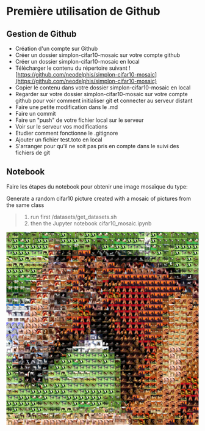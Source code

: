 # Première utilisation de Github
## Gestion de Github
- Création d'un compte sur Github
- Créer un dossier simplon-cifar10-mosaic sur votre compte github
- Créer un dossier simplon-cifar10-mosaic en local
- Télécharger le contenu du répertoire suivant
![https://github.com/neodelphis/simplon-cifar10-mosaic](https://github.com/neodelphis/simplon-cifar10-mosaic)
- Copier le contenu dans votre dossier simplon-cifar10-mosaic en local
- Regarder sur votre dossier simplon-cifar10-mosaic sur votre compte github pour voir comment initialiser git et connecter au serveur distant
- Faire une petite modification dans le .md
- Faire un commit
- Faire un "push" de votre fichier local sur le serveur
- Voir sur le serveur vos modifications
- Etudier comment fonctionne le .gitignore
- Ajouter un fichier test.toto en local
- S'arranger pour qu'il ne soit pas pris en compte dans le suivi des fichiers de git

## Notebook
Faire les étapes du notebook pour obtenir une image mosaïque du type:

Generate a  random cifar10 picture created with a mosaic of pictures from the same class
> 1. run first /datasets/get_datasets.sh
> 2. then the Jupyter notebook cifar10_mosaic.ipynb

![horse-mosaic](./horse-mosaic.png?raw=true "horse-mosaic")
